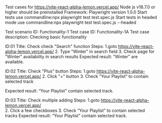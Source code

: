 Test cases for https://vite-react-alpha-lemon.vercel.app/
Node js v18.7.0 or higher should be preinstalled
Framework: Playwright version 1.0.0
Start tests use commandline:npx playwright test test.spec.js 
Start tests in headed mode use commandline:npx playwright test test.spec.js --headed

Test scenario ID: Functionality-1
Test case ID: Functionality-1A
Test case description: Checking basic functionality

ID:01
Title: Check check "Search" function
Steps:
1.goto https://vite-react-alpha-lemon.vercel.app/
2. Type "Winter" in search field
3. Check page for "Winter" availability in search results
Expected result: "Winter" are available.   

ID:02
Title: Check "Plus" button
Steps:
1.goto https://vite-react-alpha-lemon.vercel.app/
2. Click "+" button
3. Check “Your Playlist” to contain selected track

Expected result: “Your Playlist” contain selected track.   

ID:03
Title: Check multiple adding
Steps:
1.goto https://vite-react-alpha-lemon.vercel.app/			 
2. Click a few checkboxes
3. Check “Your Playlist” to contain selected tracks
Expected result: “Your Playlist” contain selected track.   		

